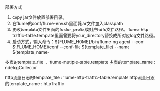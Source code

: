 部署方式
1. copy jar文件放置部署目录。
2. 在flume的conf/flume-env.sh里面将jar文件加入classpath
3. 更改template文件里面的folder_prefix成对应hdfs文件路径。flume-http-traffic-table.template里面需要将your_directory替换成所对应log文件路径。
3. 启动方式，输入命令：${FLUME_HOME}/bin/flume-ng agent --conf ${FLUME_HOME}/conf --conf-file ${template_file} --name ${template_name}

多表的template_file ： flume-mutiple-table.template
多表的template_name : ndelogCollector

http流量日志的template_file : flume-http-traffic-table.template
http流量日志的template_name : httpTraffic